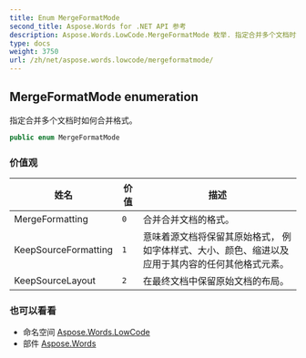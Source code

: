 ```yaml
---
title: Enum MergeFormatMode
second_title: Aspose.Words for .NET API 参考
description: Aspose.Words.LowCode.MergeFormatMode 枚举. 指定合并多个文档时如何合并格式
type: docs
weight: 3750
url: /zh/net/aspose.words.lowcode/mergeformatmode/
---
```

## MergeFormatMode enumeration

指定合并多个文档时如何合并格式。

```csharp
public enum MergeFormatMode
```

### 价值观

| 姓名 | 价值 | 描述 |
| --- | --- | --- |
| MergeFormatting | `0` | 合并合并文档的格式。 |
| KeepSourceFormatting | `1` | 意味着源文档将保留其原始格式， 例如字体样式、大小、颜色、缩进以及应用于其内容的任何其他格式元素。 |
| KeepSourceLayout | `2` | 在最终文档中保留原始文档的布局。 |

### 也可以看看

* 命名空间 [Aspose.Words.LowCode](../../aspose.words.lowcode/)
* 部件 [Aspose.Words](../../)


